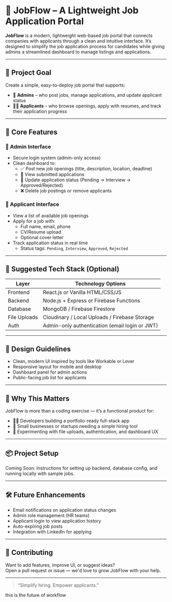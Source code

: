 # 💼 JobFlow – A Lightweight Job Application Portal

**JobFlow** is a modern, lightweight web-based job portal that connects companies with applicants through a clean and intuitive interface. It’s designed to simplify the job application process for candidates while giving admins a streamlined dashboard to manage listings and applications.

---

## 🚀 Project Goal

Create a simple, easy-to-deploy job portal that supports:

- 🎯 **Admins** – who post jobs, manage applications, and update applicant status
- 🙋‍♂️ **Applicants** – who browse openings, apply with resumes, and track their application progress

---

## 🧩 Core Features

### 🔐 Admin Interface

- Secure login system (admin-only access)
- Clean dashboard to:
  - ✅ Post new job openings (title, description, location, deadline)
  - 📝 View submitted applications
  - 🔄 Update application status (Pending → Interview → Approved/Rejected)
  - ❌ Delete job postings or remove applicants

### 👤 Applicant Interface

- View a list of available job openings
- Apply for a job with:
  - Full name, email, phone
  - CV/Resume upload
  - Optional cover letter
- Track application status in real time
  - Status tags: `Pending`, `Interview`, `Approved`, `Rejected`

---

## 🧪 Suggested Tech Stack (Optional)

| Layer     | Technology Options |
|-----------|--------------------|
| Frontend  | React.js or Vanilla HTML/CSS/JS |
| Backend   | Node.js + Express or Firebase Functions |
| Database  | MongoDB / Firebase Firestore |
| File Uploads | Cloudinary / Local Uploads / Firebase Storage |
| Auth      | Admin-only authentication (email login or JWT) |

---

## 🎨 Design Guidelines

- Clean, modern UI inspired by tools like Workable or Lever
- Responsive layout for mobile and desktop
- Dashboard panel for admin actions
- Public-facing job list for applicants

---

## 🔮 Why This Matters

JobFlow is more than a coding exercise — it’s a functional product for:

- 🧑‍💻 Developers building a portfolio-ready full-stack app
- 🏢 Small businesses or startups needing a simple hiring tool
- 🧪 Experimenting with file uploads, authentication, and dashboard UX

---

## 📦 Project Setup

Coming Soon: Instructions for setting up backend, database config, and running locally with sample jobs.

---

## 🛠️ Future Enhancements

- Email notifications on application status changes
- Admin role management (HR teams)
- Applicant login to view application history
- Auto-expiring job posts
- Integration with LinkedIn for applying

---

## 🤝 Contributing

Want to add features, improve UI, or suggest ideas?  
Open a pull request or issue — we'd love to grow JobFlow with your help.

---

> “Simplify hiring. Empower applicants.”

this is the future of workflow 

